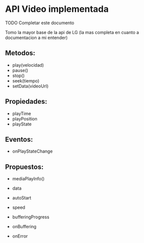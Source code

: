API Video implementada
=====================

TODO Completar este documento

Tomo la mayor base de la api de LG (la mas completa en cuanto a documentacion a mi entender)

Metodos:
---------

- play(velocidad)
- pause()
- stop()
- seek(tiempo)
- setData(videoUrl)

Propiedades:
-------------
- playTime
- playPosition
- playState

Eventos:
-------------

- onPlayStateChange

Propuestos:
---------------
- mediaPlayInfo()

- data
- autoStart
- speed
- bufferingProgress

- onBuffering
- onError
